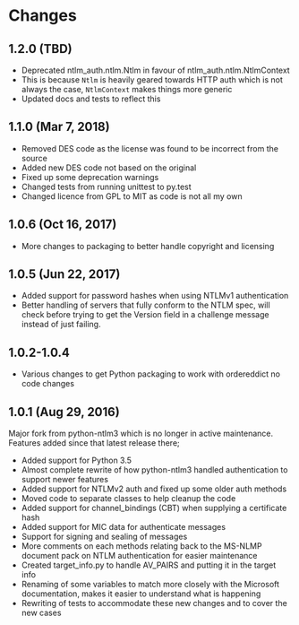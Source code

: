 # Changes

## 1.2.0 (TBD)

* Deprecated ntlm_auth.ntlm.Ntlm in favour of ntlm_auth.ntlm.NtlmContext
* This is because `Ntlm` is heavily geared towards HTTP auth which is not always the case, `NtlmContext` makes things more generic
* Updated docs and tests to reflect this

## 1.1.0 (Mar 7, 2018)

* Removed DES code as the license was found to be incorrect from the source
* Added new DES code not based on the original
* Fixed up some deprecation warnings
* Changed tests from running unittest to py.test
* Changed licence from GPL to MIT as code is not all my own

## 1.0.6 (Oct 16, 2017)

* More changes to packaging to better handle copyright and licensing

## 1.0.5 (Jun 22, 2017)

* Added support for password hashes when using NTLMv1 authentication
* Better handling of servers that fully conform to the NTLM spec, will check before trying to get the Version field in a challenge message instead of just failing.

## 1.0.2-1.0.4

* Various changes to get Python packaging to work with ordereddict no code changes

## 1.0.1 (Aug 29, 2016)

Major fork from python-ntlm3 which is no longer in active maintenance. Features added since that latest release there;

* Added support for Python 3.5
* Almost complete rewrite of how python-ntlm3 handled authentication to support newer features
* Added support for NTLMv2 auth and fixed up some older auth methods
* Moved code to separate classes to help cleanup the code
* Added support for channel_bindings (CBT) when supplying a certificate hash
* Added support for MIC data for authenticate messages
* Support for signing and sealing of messages
* More comments on each methods relating back to the MS-NLMP document pack on NTLM authentication for easier maintenance
* Created target_info.py to handle AV_PAIRS and putting it in the target info
* Renaming of some variables to match more closely with the Microsoft documentation, makes it easier to understand what is happening
* Rewriting of tests to accommodate these new changes and to cover the new cases
